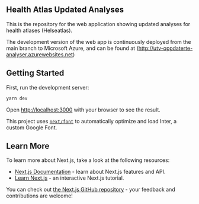 ## Health Atlas Updated Analyses

This is the repository for the web application showing updated analyses for health atlases (Helseatlas).

The development version of the web app is continuously deployed from the main branch to Microsoft Azure, and can be found at (http://utv-oppdaterte-analyser.azurewebsites.net)

## Getting Started

First, run the development server:

```bash
yarn dev
```

Open [http://localhost:3000](http://localhost:3000) with your browser to see the result.


This project uses [`next/font`](https://nextjs.org/docs/basic-features/font-optimization) to automatically optimize and load Inter, a custom Google Font.

## Learn More

To learn more about Next.js, take a look at the following resources:

- [Next.js Documentation](https://nextjs.org/docs) - learn about Next.js features and API.
- [Learn Next.js](https://nextjs.org/learn) - an interactive Next.js tutorial.

You can check out [the Next.js GitHub repository](https://github.com/vercel/next.js/) - your feedback and contributions are welcome!
